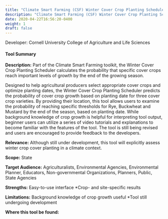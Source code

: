 ```yaml
---
title: "Climate Smart Farming (CSF) Winter Cover Crop Planting Scheduler"
description: "Climate Smart Farming (CSF) Winter Cover Crop Planting Scheduler"
date: 2020-04-22T16:56:20-0400
weight: 1
draft: false
---
```

Developer: Cornell University College of Agriculture and Life Sciences

#### Tool Summary
**Description:** Part of the Climate Smart Farming toolkit, the Winter Cover Crop Planting Scheduler calculates the probability that specific cover crops reach important levels of growth by the end of the growing season.  

Designed to help agricultural producers select appropriate cover crops and optimize planting dates, the Winter Cover Crop Planting Scheduler predicts the probability of cover crop growth based on planting date for three cover crop varieties. By providing their location, this tool allows users to examine the probability of reaching specific thresholds for Rye, Buckwheat and Mustard by the end of the season, based on planting date. While background knowledge of crop growth is helpful for interpreting tool output, beginner users can utilize a series of video tutorials and explanations to become familiar with the features of the tool. The tool is still being revised and users are encouraged to provide feedback to the developers.

**Relevance:** Although still under development, this tool will explicitly assess winter crop cover planting in a climate context.

**Scope:** State

**Target Audience:** Agriculturalists, Environmental Agencies, Environmental Planner, Educators, Non-governmental Organizations, Planners, Public, State Agencies

**Strengths:** Easy-to-use interface
*Crop- and site-specific results

**Limitations:** Background knowledge of crop growth useful
*Tool still undergoing development

**Where this tool be found:** 
